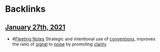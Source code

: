 
# Backlinks
## [January 27th, 2021](<January 27th, 2021.md>)
- #[Fleeting Notes](<Fleeting Notes.md>) Strategic and intentional use of [conventions](<conventions.md>), improves the ratio of [signal](<signal.md>) to [noise](<noise.md>) by promoting [clarity](<clarity.md>)

